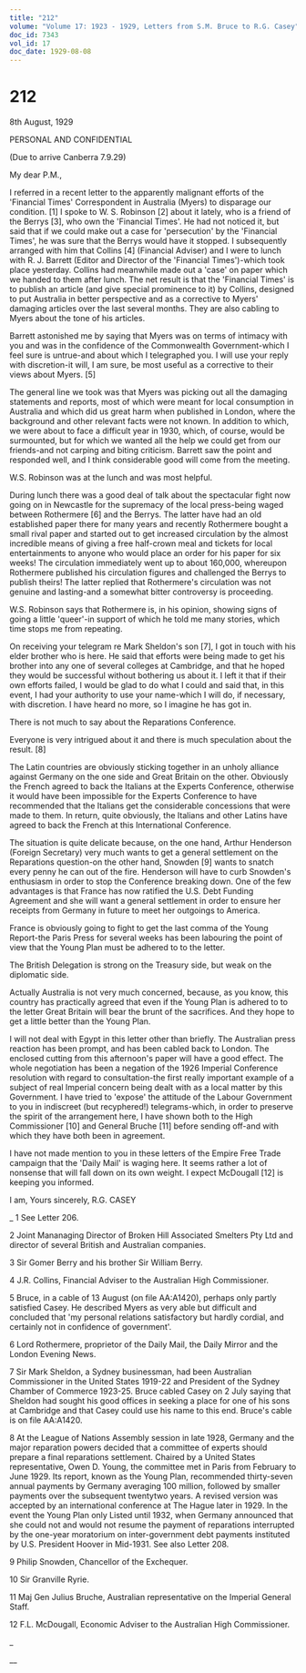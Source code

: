 ```yaml
---
title: "212"
volume: "Volume 17: 1923 - 1929, Letters from S.M. Bruce to R.G. Casey"
doc_id: 7343
vol_id: 17
doc_date: 1929-08-08
---
```


# 212

8th August, 1929

PERSONAL AND CONFIDENTIAL

(Due to arrive Canberra 7.9.29)

My dear P.M.,

I referred in a recent letter to the apparently malignant efforts of the 'Financial Times' Correspondent in Australia (Myers) to disparage our condition. [1] I spoke to W. S. Robinson [2] about it lately, who is a friend of the Berrys [3], who own the 'Financial Times'. He had not noticed it, but said that if we could make out a case for 'persecution' by the 'Financial Times', he was sure that the Berrys would have it stopped. I subsequently arranged with him that Collins [4] (Financial Adviser) and I were to lunch with R. J. Barrett (Editor and Director of the 'Financial Times')-which took place yesterday. Collins had meanwhile made out a 'case' on paper which we handed to them after lunch. The net result is that the 'Financial Times' is to publish an article (and give special prominence to it) by Collins, designed to put Australia in better perspective and as a corrective to Myers' damaging articles over the last several months. They are also cabling to Myers about the tone of his articles.

Barrett astonished me by saying that Myers was on terms of intimacy with you and was in the confidence of the Commonwealth Government-which I feel sure is untrue-and about which I telegraphed you. I will use your reply with discretion-it will, I am sure, be most useful as a corrective to their views about Myers. [5]

The general line we took was that Myers was picking out all the damaging statements and reports, most of which were meant for local consumption in Australia and which did us great harm when published in London, where the background and other relevant facts were not known. In addition to which, we were about to face a difficult year in 1930, which, of course, would be surmounted, but for which we wanted all the help we could get from our friends-and not carping and biting criticism. Barrett saw the point and responded well, and I think considerable good will come from the meeting.

W.S. Robinson was at the lunch and was most helpful.

During lunch there was a good deal of talk about the spectacular fight now going on in Newcastle for the supremacy of the local press-being waged between Rothermere [6] and the Berrys. The latter have had an old established paper there for many years and recently Rothermere bought a small rival paper and started out to get increased circulation by the almost incredible means of giving a free half-crown meal and tickets for local entertainments to anyone who would place an order for his paper for six weeks! The circulation immediately went up to about 160,000, whereupon Rothermere published his circulation figures and challenged the Berrys to publish theirs! The latter replied that Rothermere's circulation was not genuine and lasting-and a somewhat bitter controversy is proceeding.

W.S. Robinson says that Rothermere is, in his opinion, showing signs of going a little 'queer'-in support of which he told me many stories, which time stops me from repeating.

On receiving your telegram re Mark Sheldon's son [7], I got in touch with his elder brother who is here. He said that efforts were being made to get his brother into any one of several colleges at Cambridge, and that he hoped they would be successful without bothering us about it. I left it that if their own efforts failed, I would be glad to do what I could and said that, in this event, I had your authority to use your name-which I will do, if necessary, with discretion. I have heard no more, so I imagine he has got in.

There is not much to say about the Reparations Conference.

Everyone is very intrigued about it and there is much speculation about the result. [8]

The Latin countries are obviously sticking together in an unholy alliance against Germany on the one side and Great Britain on the other. Obviously the French agreed to back the Italians at the Experts Conference, otherwise it would have been impossible for the Experts Conference to have recommended that the Italians get the considerable concessions that were made to them. In return, quite obviously, the Italians and other Latins have agreed to back the French at this International Conference.

The situation is quite delicate because, on the one hand, Arthur Henderson (Foreign Secretary) very much wants to get a general settlement on the Reparations question-on the other hand, Snowden [9] wants to snatch every penny he can out of the fire. Henderson will have to curb Snowden's enthusiasm in order to stop the Conference breaking down. One of the few advantages is that France has now ratified the U.S. Debt Funding Agreement and she will want a general settlement in order to ensure her receipts from Germany in future to meet her outgoings to America.

France is obviously going to fight to get the last comma of the Young Report-the Paris Press for several weeks has been labouring the point of view that the Young Plan must be adhered to to the letter.

The British Delegation is strong on the Treasury side, but weak on the diplomatic side.

Actually Australia is not very much concerned, because, as you know, this country has practically agreed that even if the Young Plan is adhered to to the letter Great Britain will bear the brunt of the sacrifices. And they hope to get a little better than the Young Plan.

I will not deal with Egypt in this letter other than briefly. The Australian press reaction has been prompt, and has been cabled back to London. The enclosed cutting from this afternoon's paper will have a good effect. The whole negotiation has been a negation of the 1926 Imperial Conference resolution with regard to consultation-the first really important example of a subject of real Imperial concern being dealt with as a local matter by this Government. I have tried to 'expose' the attitude of the Labour Government to you in indiscreet (but recyphered!) telegrams-which, in order to preserve the spirit of the arrangement here, I have shown both to the High Commissioner [10] and General Bruche [11] before sending off-and with which they have both been in agreement.

I have not made mention to you in these letters of the Empire Free Trade campaign that the 'Daily Mail' is waging here. It seems rather a lot of nonsense that will fall down on its own weight. I expect McDougall [12] is keeping you informed.

I am, Yours sincerely, R.G. CASEY 

_ 1 See Letter 206.

2 Joint Mananaging Director of Broken Hill Associated Smelters Pty Ltd and director of several British and Australian companies.

3 Sir Gomer Berry and his brother Sir William Berry.

4 J.R. Collins, Financial Adviser to the Australian High Commissioner.

5 Bruce, in a cable of 13 August (on file AA:A1420), perhaps only partly satisfied Casey. He described Myers as very able but difficult and concluded that 'my personal relations satisfactory but hardly cordial, and certainly not in confidence of government'.

6 Lord Rothermere, proprietor of the Daily Mail, the Daily Mirror and the London Evening News.

7 Sir Mark Sheldon, a Sydney businessman, had been Australian Commissioner in the United States 1919-22 and President of the Sydney Chamber of Commerce 1923-25. Bruce cabled Casey on 2 July saying that Sheldon had sought his good offices in seeking a place for one of his sons at Cambridge and that Casey could use his name to this end. Bruce's cable is on file AA:A1420.

8 At the League of Nations Assembly session in late 1928, Germany and the major reparation powers decided that a committee of experts should prepare a final reparations settlement. Chaired by a United States representative, Owen D. Young, the committee met in Paris from February to June 1929. Its report, known as the Young Plan, recommended thirty-seven annual payments by Germany averaging 100 million, followed by smaller payments over the subsequent twentytwo years. A revised version was accepted by an international conference at The Hague later in 1929. In the event the Young Plan only Listed until 1932, when Germany announced that she could not and would not resume the payment of reparations interrupted by the one-year moratorium on inter-government debt payments instituted by U.S. President Hoover in Mid-1931. See also Letter 208.

9 Philip Snowden, Chancellor of the Exchequer.

10 Sir Granville Ryrie.

11 Maj Gen Julius Bruche, Australian representative on the Imperial General Staff.

12 F.L. McDougall, Economic Adviser to the Australian High Commissioner.

_

__
